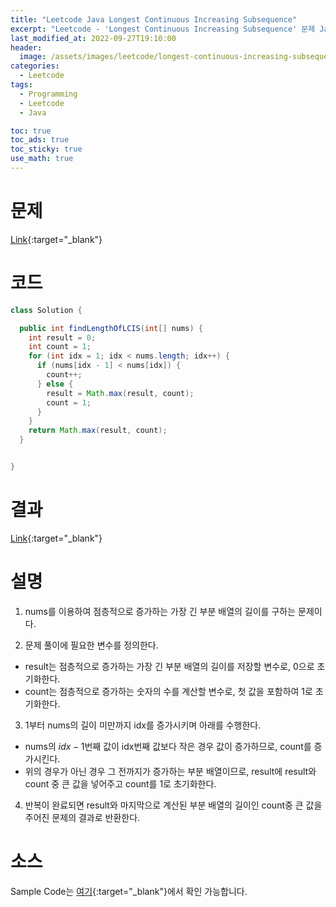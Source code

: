 ```yaml
---
title: "Leetcode Java Longest Continuous Increasing Subsequence"
excerpt: "Leetcode - 'Longest Continuous Increasing Subsequence' 문제 Java 풀이"
last_modified_at: 2022-09-27T19:10:00
header:
  image: /assets/images/leetcode/longest-continuous-increasing-subsequence.png
categories:
  - Leetcode
tags:
  - Programming
  - Leetcode
  - Java

toc: true
toc_ads: true
toc_sticky: true
use_math: true
---
```

# 문제
[Link](https://leetcode.com/problems/longest-continuous-increasing-subsequence){:target="_blank"}

# 코드
```java
class Solution {

  public int findLengthOfLCIS(int[] nums) {
    int result = 0;
    int count = 1;
    for (int idx = 1; idx < nums.length; idx++) {
      if (nums[idx - 1] < nums[idx]) {
        count++;
      } else {
        result = Math.max(result, count);
        count = 1;
      }
    }
    return Math.max(result, count);
  }


}
```

# 결과
[Link](https://leetcode.com/submissions/detail/809708790/){:target="_blank"}

# 설명
1. nums를 이용하여 점층적으로 증가하는 가장 긴 부분 배열의 길이를 구하는 문제이다.

2. 문제 풀이에 필요한 변수를 정의한다.
- result는 점층적으로 증가하는 가장 긴 부분 배열의 길이를 저장할 변수로, 0으로 초기화한다.
- count는 점층적으로 증가하는 숫자의 수를 계산할 변수로, 첫 값을 포함하여 1로 초기화한다.

3. 1부터 nums의 길이 미만까지 idx를 증가시키며 아래를 수행한다.
- nums의 $idx - 1$번째 값이 idx번째 값보다 작은 경우 값이 증가하므로, count를 증가시킨다.
- 위의 경우가 아닌 경우 그 전까지가 증가하는 부분 배열이므로, result에 result와 count 중 큰 값을 넣어주고 count를 1로 초기화한다.

4. 반복이 완료되면 result와 마지막으로 계산된 부분 배열의 길이인 count중 큰 값을 주어진 문제의 결과로 반환한다.

# 소스
Sample Code는 [여기](https://github.com/GracefulSoul/leetcode/blob/master/src/main/java/gracefulsoul/problems/LongestContinuousIncreasingSubsequence.java){:target="_blank"}에서 확인 가능합니다.
